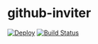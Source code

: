 # github-inviter

[![Deploy](https://www.herokucdn.com/deploy/button.png)](https://heroku.com/deploy)
[![Build Status](https://travis-ci.org/takkyuuplayer/github-inviter.svg?branch=master)](https://travis-ci.org/takkyuuplayer/github-inviter)
